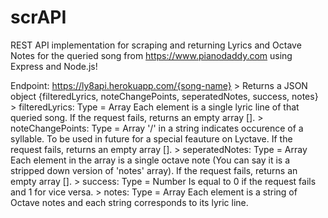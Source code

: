 # scrAPI
REST API implementation for scraping and returning Lyrics and Octave Notes for the queried song from https://www.pianodaddy.com using Express and Node.js!

Endpoint: https://ly8api.herokuapp.com/{song-name}
    > Returns a JSON object {filteredLyrics, noteChangePoints, seperatedNotes, success, notes}
        > filteredLyrics: Type = Array
            Each element is a single lyric line of that queried song. If the request fails, returns an empty array [].
        > noteChangePoints: Type = Array
            '/' in a string indicates occurence of a syllable. To be used in future for a special feauture on Lyctave. If the request fails, returns an empty array [].
        > seperatedNotes: Type = Array
            Each element in the array is a single octave note (You can say it is a stripped down version of 'notes' array). If the request fails, returns an empty array [].
        > success: Type = Number
            Is equal to 0 if the request fails and 1 for vice versa.
        > notes: Type = Array
            Each element is a string of Octave notes and each string corresponds to its lyric line.


